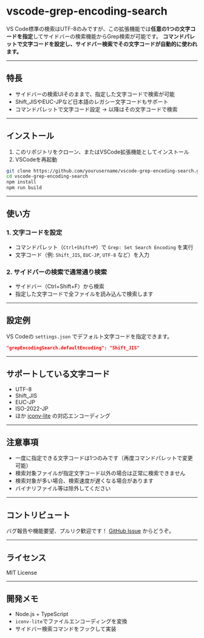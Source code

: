 # vscode-grep-encoding-search

VS Code標準の検索はUTF-8のみですが、この拡張機能では**任意の1つの文字コードを指定**してサイドバーの検索機能からGrep検索が可能です。
**コマンドパレットで文字コードを設定し、サイドバー検索でその文字コードが自動的に使われます。**

---

## 特長

* サイドバーの検索UIそのままで、指定した文字コードで検索が可能
* Shift\_JISやEUC-JPなど日本語のレガシー文字コードもサポート
* コマンドパレットで文字コード設定 → 以降はその文字コードで検索

---

## インストール

1. このリポジトリをクローン、またはVSCode拡張機能としてインストール
2. VSCodeを再起動

```sh
git clone https://github.com/yourusername/vscode-grep-encoding-search.git
cd vscode-grep-encoding-search
npm install
npm run build
```

---

## 使い方

### 1. 文字コードを設定

* コマンドパレット（`Ctrl+Shift+P`）で
  `Grep: Set Search Encoding`
  を実行
* 文字コード（例: `Shift_JIS`, `EUC-JP`, `UTF-8` など）を入力

### 2. サイドバーの検索で通常通り検索

* サイドバー（Ctrl+Shift+F）から検索
* 指定した文字コードで全ファイルを読み込んで検索します

---

## 設定例

VS Codeの `settings.json` でデフォルト文字コードを指定できます。

```json
"grepEncodingSearch.defaultEncoding": "Shift_JIS"
```

---

## サポートしている文字コード

* UTF-8
* Shift\_JIS
* EUC-JP
* ISO-2022-JP
* ほか [iconv-lite](https://github.com/ashtuchkin/iconv-lite) の対応エンコーディング

---

## 注意事項

* 一度に指定できる文字コードは1つのみです（再度コマンドパレットで変更可能）
* 検索対象ファイルが指定文字コード以外の場合は正常に検索できません
* 検索対象が多い場合、検索速度が遅くなる場合があります
* バイナリファイル等は除外してください

---

## コントリビュート

バグ報告や機能要望、プルリク歓迎です！
[GitHub Issue](https://github.com/yourusername/vscode-grep-encoding-search/issues) からどうぞ。

---

## ライセンス

MIT License

---

## 開発メモ

* Node.js + TypeScript
* `iconv-lite`でファイルエンコーディングを変換
* サイドバー検索コマンドをフックして実装
